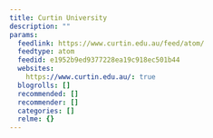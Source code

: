 ```yaml
---
title: Curtin University
description: ""
params:
  feedlink: https://www.curtin.edu.au/feed/atom/
  feedtype: atom
  feedid: e1952b9ed9377228ea19c918ec501b44
  websites:
    https://www.curtin.edu.au/: true
  blogrolls: []
  recommended: []
  recommender: []
  categories: []
  relme: {}
---
```

